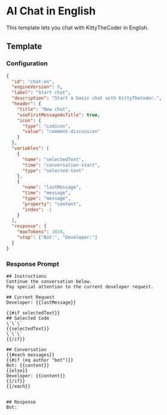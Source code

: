 # AI Chat in English

This template lets you chat with KittyTheCoder in English.

## Template

### Configuration

```json conversation-template
{
  "id": "chat-en",
  "engineVersion": 0,
  "label": "Start chat",
  "description": "Start a basic chat with KittyTheCoder.",
  "header": {
    "title": "New chat",
    "useFirstMessageAsTitle": true,
    "icon": {
      "type": "codicon",
      "value": "comment-discussion"
    }
  },
  "variables": [
    {
      "name": "selectedText",
      "time": "conversation-start",
      "type": "selected-text"
    },
    {
      "name": "lastMessage",
      "time": "message",
      "type": "message",
      "property": "content",
      "index": -1
    }
  ],
  "response": {
    "maxTokens": 1024,
    "stop": ["Bot:", "Developer:"]
  }
}
```

### Response Prompt

```template-response
## Instructions
Continue the conversation below.
Pay special attention to the current developer request.

## Current Request
Developer: {{lastMessage}}

{{#if selectedText}}
## Selected Code
\`\`\`
{{selectedText}}
\`\`\`
{{/if}}

## Conversation
{{#each messages}}
{{#if (eq author "bot")}}
Bot: {{content}}
{{else}}
Developer: {{content}}
{{/if}}
{{/each}}


## Response
Bot:
```
